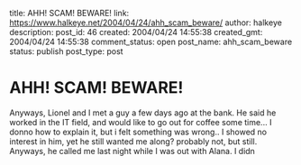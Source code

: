 title: AHH! SCAM! BEWARE!
link: https://www.halkeye.net/2004/04/24/ahh_scam_beware/
author: halkeye
description: 
post_id: 46
created: 2004/04/24 14:55:38
created_gmt: 2004/04/24 14:55:38
comment_status: open
post_name: ahh_scam_beware
status: publish
post_type: post

# AHH! SCAM! BEWARE!

Anyways, Lionel and I met a guy a few days ago at the bank. He said he worked in the IT field, and would like to go out for coffee some time... I donno how to explain it, but i felt something was wrong.. I showed no interest in him, yet he still wanted me along? probably not, but still. Anyways, he called me last night while I was out with Alana. I didn